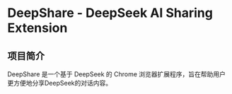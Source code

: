 # DeepShare - DeepSeek AI Sharing Extension

## 项目简介

DeepShare 是一个基于 DeepSeek 的 Chrome 浏览器扩展程序，旨在帮助用户更方便地分享DeepSeek的对话内容。

